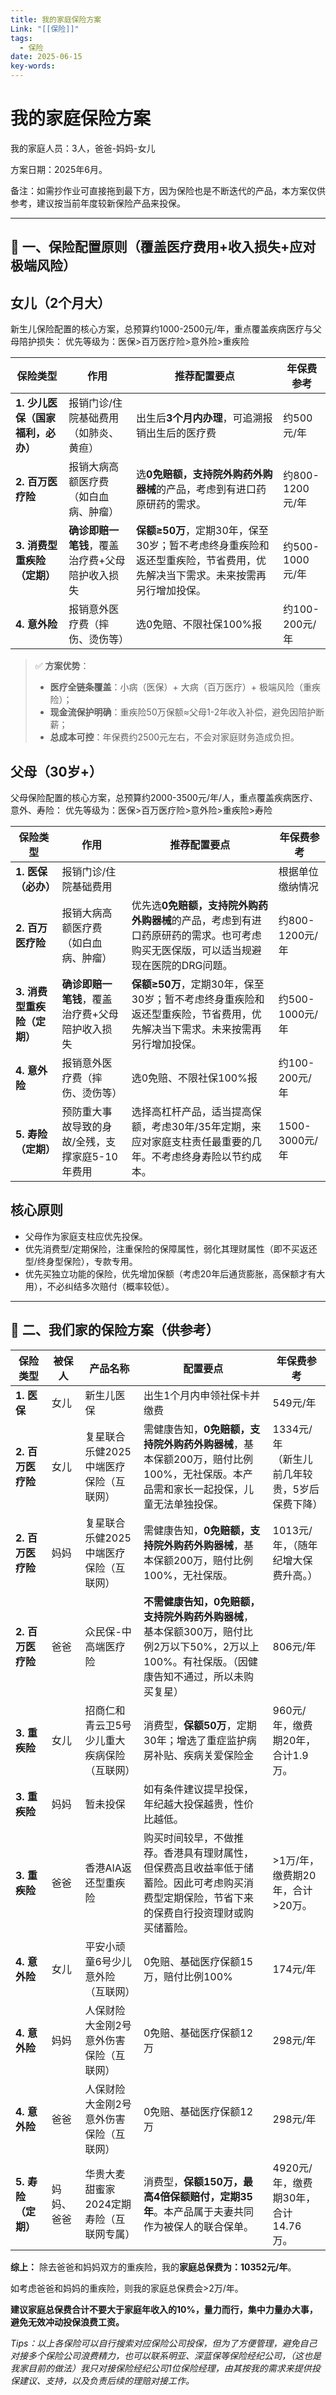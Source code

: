 ```yaml
---
title: 我的家庭保险方案
Link: "[[保险]]"
tags:
  - 保险
date: 2025-06-15
key-words:
---
```

# 我的家庭保险方案
我的家庭人员：3人，爸爸-妈妈-女儿

方案日期：2025年6月。

备注：如需抄作业可直接拖到最下方，因为保险也是不断迭代的产品，本方案仅供参考，建议按当前年度较新保险产品来投保。

---

## 💊 一、保险配置原则（覆盖医疗费用+收入损失+应对极端风险）
## 女儿（2个月大）
新生儿保险配置的核心方案，总预算约1000-2500元/年，重点覆盖疾病医疗与父母陪护损失：
优先等级为：医保>百万医疗险>意外险>重疾险

| **保险类型**             | **作用**                     | **推荐配置要点**                                                         | **年保费参考**    |
| -------------------- | -------------------------- | ------------------------------------------------------------------ | ------------ |
| **1. 少儿医保（国家福利，必办）** | 报销门诊/住院基础费用（如肺炎、黄疸）        | 出生后**3个月内办理**，可追溯报销出生后的医疗费                                         | 约500元/年      |
| **2. 百万医疗险**         | 报销大病高额医疗费（如白血病、肿瘤）         | 选**0免赔额，支持院外购药外购器械**的产品，考虑到有进口药原研药的需求。                             | 约800-1200元/年 |
| **3. 消费型重疾险（定期）**    | **确诊即赔一笔钱**，覆盖治疗费+父母陪护收入损失 | **保额≥50万**，定期30年，保至30岁；暂不考虑终身重疾险和返还型重疾险，节省费用，优先解决当下需求。未来按需再另行增加投保。 | 约500-1000元/年 |
| **4. 意外险**           | 报销意外医疗费（摔伤、烫伤等）            | 选0免赔、不限社保100%报                                                     | 约100-200元/年  |

> ✅ **方案优势**：  
> - **医疗全链条覆盖**：小病（医保）+ 大病（百万医疗）+ 极端风险（重疾险）；  
> - **现金流保护明确**：重疾险50万保额≈父母1-2年收入补偿，避免因陪护断薪；  
> - **总成本可控**：年保费约2500元左右，不会对家庭财务造成负担。

## 父母（30岁+）
父母保险配置的核心方案，总预算约2000-3500元/年/人，重点覆盖疾病医疗、意外、寿险：
优先等级为：医保>百万医疗险>意外险>重疾险>寿险

| **保险类型**          | **作用**                     | **推荐配置要点**                                                           | **年保费参考**    |
| ----------------- | -------------------------- | -------------------------------------------------------------------- | ------------ |
| **1. 医保（必办）**     | 报销门诊/住院基础费用                |                                                                      | 根据单位缴纳情况     |
| **2. 百万医疗险**      | 报销大病高额医疗费（如白血病、肿瘤）         | 优先选**0免赔额，支持院外购药外购器械**的产品，考虑到有进口药原研药的需求。也可考虑购买无医保版，可以适当规避现在医院的DRG问题。 | 约800-1200元/年 |
| **3. 消费型重疾险（定期）** | **确诊即赔一笔钱**，覆盖治疗费+父母陪护收入损失 | **保额≥50万**，定期30年，保至30岁；暂不考虑终身重疾险和返还型重疾险，节省费用，优先解决当下需求。未来按需再另行增加投保。   | 约500-1000元/年 |
| **4. 意外险**        | 报销意外医疗费（摔伤、烫伤等）            | 选0免赔、不限社保100%报                                                       | 约100-200元/年  |
| **5. 寿险（定期）**     | 预防重大事故导致的身故/全残，支撑家庭5-10年费用 | 选择高杠杆产品，适当提高保额，考虑30年/35年定期，来应对家庭支柱责任最重要的几年。不考虑终身寿险以节约成本。             | 1500-3000元/年 |
## 核心原则
- 父母作为家庭支柱应优先投保。
- 优先消费型/定期保险，注重保险的保障属性，弱化其理财属性（即不买返还型/终身型保险），专款专用。
- 优先买独立功能的保险，优先增加保额（考虑20年后通货膨胀，高保额才有大用），不必纠结多次赔付（概率较低）。

---
## 🎁 二、我们家的保险方案（供参考）

| **保险类型**      | **被保人** | **产品名称**               | **配置要点**                                                                         | **年保费参考**                     |
| ------------- | ------- | ---------------------- | -------------------------------------------------------------------------------- | ----------------------------- |
| **1. 医保**     | 女儿      | 新生儿医保                  | 出生1个月内申领社保卡并缴费                                                                   | 549元/年                        |
| **2. 百万医疗险**  | 女儿      | 复星联合乐健2025中端医疗保险（互联网）  | 需健康告知，**0免赔额，支持院外购药外购器械**，基本保额200万，赔付比例100%，无社保版。本产品需和家长一起投保，儿童无法单独投保。           | 1334元/年<br>（新生儿前几年较贵，5岁后保费下降） |
| **2. 百万医疗险**  | 妈妈      | 复星联合乐健2025中端医疗保险（互联网）  | 需健康告知，**0免赔额，支持院外购药外购器械**，基本保额200万，赔付比例100%，无社保版。                                | 1013元/年，（随年纪增大保费升高。）          |
| **2. 百万医疗险**  | 爸爸      | 众民保-中高端医疗险             | **不需健康告知，0免赔额，支持院外购药外购器械**，基本保额300万，赔付比例2万以下50%，2万以上100%。有社保版。（因健康告知不通过，所以未购买复星） | 806元/年                        |
| **3. 重疾险**    | 女儿      | 招商仁和青云卫5号少儿重大疾病保险（互联网） | 消费型，**保额50万**，定期30年；增选了重症监护病房补贴、疾病关爱保险金                                          | 960元/年，缴费期20年，合计1.9万。         |
| **3. 重疾险**    | 妈妈      | 暂未投保                   | 如有条件建议提早投保，年纪越大投保越贵，性价比越低。                                                       |                               |
| **3. 重疾险**    | 爸爸      | 香港AIA返还型重疾险            | 购买时间较早，不做推荐。香港具有理财属性，但保费高且收益率低于储蓄险。因此可考虑购买消费型定期保险，节省下来的保费自行投资理财或购买储蓄险。           | >1万/年， 缴费期20年，合计>20万。         |
| **4. 意外险**    | 女儿      | 平安小顽童6号少儿意外险（互联网）      | 0免赔、基础医疗保额15万，赔付比例100%                                                           | 174元/年                        |
| **4. 意外险**    | 妈妈      | 人保财险大金刚2号意外伤害保险（互联网）   | 0免赔、基础医疗保额12万                                                                    | 298元/年                        |
| **4. 意外险**    | 爸爸      | 人保财险大金刚2号意外伤害保险（互联网）   | 0免赔、基础医疗保额12万                                                                    | 298元/年                        |
| **5. 寿险（定期）** | 妈妈、爸爸   | 华贵大麦甜蜜家2024定期寿险（互联网专属） | 消费型，**保额150万，最高4倍保额赔付，定期35年**。本产品属于夫妻共同作为被保人的联合保单。                               | 4920元/年，缴费期30年，合计14.76万。      |
**综上：**
除去爸爸和妈妈双方的重疾险，我的**家庭总保费为：10352元/年**。

如考虑爸爸和妈妈的重疾险，则我的家庭总保费会>2万/年。

**建议家庭总保费合计不要大于家庭年收入的10%，量力而行，集中力量办大事，避免无效冲动投保浪费工资。**

*Tips：以上各保险可以自行搜索对应保险公司投保，但为了方便管理，避免自己对接多个保险公司浪费精力，也可以联系明亚、深蓝保等保险经纪公司，（这也是我家目前的做法）我只对接保险经纪公司1位保险经理，由其按我的需求来提供投保建议、支持，以及负责后续的理赔对接工作。*